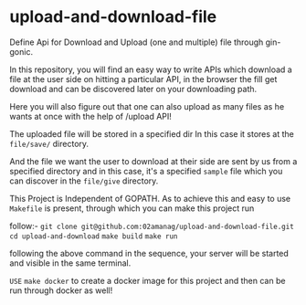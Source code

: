 # upload-and-download-file
Define Api for Download and Upload (one and multiple) file through gin-gonic.

In this repository, you will find an easy way to write APIs which download a file at the user side on hitting a particular API, in the browser the fill get download and can be discovered later on your downloading path.

Here you will also figure out that one can also upload as many files as he wants at once with the help of /upload API!

The uploaded file will be stored in a specified dir In this case it stores at the `file/save/` directory.

And the file we want the user to download at their side are sent by us from a specified directory and in this case, it's a specified `sample` file which you can discover in the `file/give` directory.

This Project is Independent of GOPATH. As to achieve this and easy to use `Makefile` is present, through which you can make this project run 

follow:-
`git clone git@github.com:02amanag/upload-and-download-file.git`
`cd upload-and-download`
`make build`
`make run`

following the above command in the sequence, your server will be started and visible in the same terminal.

`USE` 
    `make docker`
    to create a docker image for this project and then can be run through docker as well!